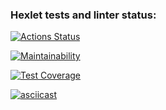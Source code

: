 ### Hexlet tests and linter status:
[![Actions Status](https://github.com/dmitrymon/frontend-project-46/workflows/hexlet-check/badge.svg)](https://github.com/dmitrymon/frontend-project-46/actions)

[![Maintainability](https://api.codeclimate.com/v1/badges/a3d3039eaead44daad15/maintainability)](https://codeclimate.com/github/dmitrymon/frontend-project-46/maintainability)

[![Test Coverage](https://api.codeclimate.com/v1/badges/a3d3039eaead44daad15/test_coverage)](https://codeclimate.com/github/dmitrymon/frontend-project-46/test_coverage)

[![asciicast](https://asciinema.org/a/563355.svg)](https://asciinema.org/a/563355)
